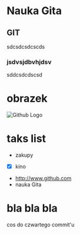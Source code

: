 # Nauka Gita
## GIT
sdcsdcsdcscds
### jsdvsjdbvhjdsv
sddcsdcdscsd
# obrazek
![Github Logo](https://encrypted-tbn0.gstatic.com/images?q=tbn:ANd9GcS1Y7ASRuj9-pB1pT9kPTSuhWdm3PgSyGdsL80Be0C-bgkOjBW63Q)
# taks list
-  zakupy
- [x] kino
- http://www.github.com
- nauka Gita
# bla bla bla
cos do czwartego commit'u
